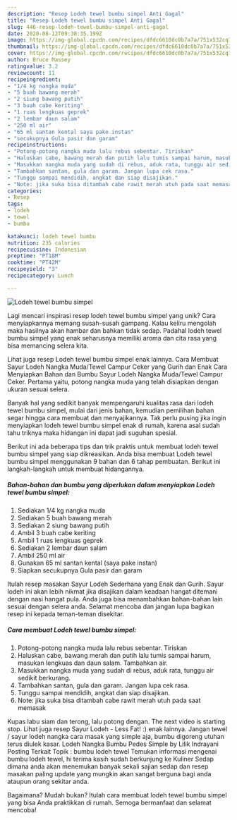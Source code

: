 ```yaml
---
description: "Resep Lodeh tewel bumbu simpel Anti Gagal"
title: "Resep Lodeh tewel bumbu simpel Anti Gagal"
slug: 446-resep-lodeh-tewel-bumbu-simpel-anti-gagal
date: 2020-08-12T09:30:35.199Z
image: https://img-global.cpcdn.com/recipes/dfdc6610dc0b7a7a/751x532cq70/lodeh-tewel-bumbu-simpel-foto-resep-utama.jpg
thumbnail: https://img-global.cpcdn.com/recipes/dfdc6610dc0b7a7a/751x532cq70/lodeh-tewel-bumbu-simpel-foto-resep-utama.jpg
cover: https://img-global.cpcdn.com/recipes/dfdc6610dc0b7a7a/751x532cq70/lodeh-tewel-bumbu-simpel-foto-resep-utama.jpg
author: Bruce Massey
ratingvalue: 3.2
reviewcount: 11
recipeingredient:
- "1/4 kg nangka muda"
- "5 buah bawang merah"
- "2 siung bawang putih"
- "3 buah cabe keriting"
- "1 ruas lengkuas geprek"
- "2 lembar daun salam"
- "250 ml air"
- "65 ml santan kental saya pake instan"
- "secukupnya Gula pasir dan garam"
recipeinstructions:
- "Potong-potong nangka muda lalu rebus sebentar. Tiriskan"
- "Haluskan cabe, bawang merah dan putih lalu tumis sampai harum, masukan lengkuas dan daun salam. Tambahkan air."
- "Masukkan nangka muda yang sudah di rebus, aduk rata, tunggu air sedikit berkurang."
- "Tambahkan santan, gula dan garam. Jangan lupa cek rasa."
- "Tunggu sampai mendidih, angkat dan siap disajikan."
- "Note: jika suka bisa ditambah cabe rawit merah utuh pada saat memasak"
categories:
- Resep
tags:
- lodeh
- tewel
- bumbu

katakunci: lodeh tewel bumbu 
nutrition: 235 calories
recipecuisine: Indonesian
preptime: "PT18M"
cooktime: "PT42M"
recipeyield: "3"
recipecategory: Lunch

---
```



![Lodeh tewel bumbu simpel](https://img-global.cpcdn.com/recipes/dfdc6610dc0b7a7a/751x532cq70/lodeh-tewel-bumbu-simpel-foto-resep-utama.jpg)

Lagi mencari inspirasi resep lodeh tewel bumbu simpel yang unik? Cara menyiapkannya memang susah-susah gampang. Kalau keliru mengolah maka hasilnya akan hambar dan bahkan tidak sedap. Padahal lodeh tewel bumbu simpel yang enak seharusnya memiliki aroma dan cita rasa yang bisa memancing selera kita.

Lihat juga resep Lodeh tewel bumbu simpel enak lainnya. Cara Membuat Sayur Lodeh Nangka Muda/Tewel Campur Ceker yang Gurih dan Enak Cara Menyiapkan Bahan dan Bumbu Sayur Lodeh Nangka Muda/Tewel Campur Ceker. Pertama yaitu, potong nangka muda yang telah disiapkan dengan ukuran sesuai selera.

Banyak hal yang sedikit banyak mempengaruhi kualitas rasa dari lodeh tewel bumbu simpel, mulai dari jenis bahan, kemudian pemilihan bahan segar hingga cara membuat dan menyajikannya. Tak perlu pusing jika ingin menyiapkan lodeh tewel bumbu simpel enak di rumah, karena asal sudah tahu triknya maka hidangan ini dapat jadi suguhan spesial.


Berikut ini ada beberapa tips dan trik praktis untuk membuat lodeh tewel bumbu simpel yang siap dikreasikan. Anda bisa membuat Lodeh tewel bumbu simpel menggunakan 9 bahan dan 6 tahap pembuatan. Berikut ini langkah-langkah untuk membuat hidangannya.

<!--inarticleads1-->

##### Bahan-bahan dan bumbu yang diperlukan dalam menyiapkan Lodeh tewel bumbu simpel:

1. Sediakan 1/4 kg nangka muda
1. Sediakan 5 buah bawang merah
1. Sediakan 2 siung bawang putih
1. Ambil 3 buah cabe keriting
1. Ambil 1 ruas lengkuas geprek
1. Sediakan 2 lembar daun salam
1. Ambil 250 ml air
1. Gunakan 65 ml santan kental (saya pake instan)
1. Siapkan secukupnya Gula pasir dan garam


Itulah resep masakan Sayur Lodeh Sederhana yang Enak dan Gurih. Sayur lodeh ini akan lebih nikmat jika disajikan dalam keadaan hangat ditemani dengan nasi hangat pula. Anda juga bisa menambahkan bahan-bahan lain sesuai dengan selera anda. Selamat mencoba dan jangan lupa bagikan resep ini kepada teman-teman disekitar. 

<!--inarticleads2-->

##### Cara membuat Lodeh tewel bumbu simpel:

1. Potong-potong nangka muda lalu rebus sebentar. Tiriskan
1. Haluskan cabe, bawang merah dan putih lalu tumis sampai harum, masukan lengkuas dan daun salam. Tambahkan air.
1. Masukkan nangka muda yang sudah di rebus, aduk rata, tunggu air sedikit berkurang.
1. Tambahkan santan, gula dan garam. Jangan lupa cek rasa.
1. Tunggu sampai mendidih, angkat dan siap disajikan.
1. Note: jika suka bisa ditambah cabe rawit merah utuh pada saat memasak


Kupas labu siam dan terong, lalu potong dengan. The next video is starting stop. Lihat juga resep Sayur Lodeh - Less Fat! :) enak lainnya. Jangan tewel / sayur lodeh nangka cara masak yang simple aja, bumbu digoreng utuhan terus diulek kasar. Lodeh Nangka Bumbu Pedes Simple by Lilik Indrayani Posting Terkait Topik : bumbu lodeh tewel Temukan informasi mengenai bumbu lodeh tewel, hi terima kasih sudah berkunjung ke Kuliner Sedap dimana anda akan menemukan banyak sekali sajian sedap dan resep masakan paling update yang mungkin akan sangat berguna bagi anda ataupun orang sekitar anda. 

Bagaimana? Mudah bukan? Itulah cara membuat lodeh tewel bumbu simpel yang bisa Anda praktikkan di rumah. Semoga bermanfaat dan selamat mencoba!
